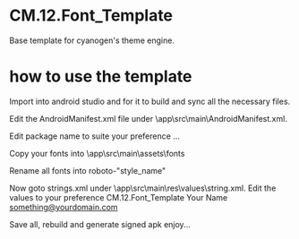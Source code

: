 # CM.12.Font_Template
Base template for cyanogen's theme engine.

# how to use the template
Import into android studio and for it to build and sync all the necessary files.

Edit the AndroidManifest.xml file under \app\src\main\AndroidManifest.xml.

Edit package name to suite your preference
<manifest xmlns:android="http://schemas.android.com/apk/res/android"
    package="com.xdagee.cm12font_template">
...
</manifest>

Copy your fonts into \app\src\main\assets\fonts

Rename all fonts into roboto-"style_name"

Now goto strings.xml under \app\src\main\res\values\string.xml.
Edit the values to your preference
<resources>
    <string name="theme_name">CM.12.Font_Template</string>
    <string name="theme_author">Your Name</string>
    <string name="theme_email">something@yourdomain.com</string>
</resources>

Save all, rebuild and generate signed apk
enjoy...
